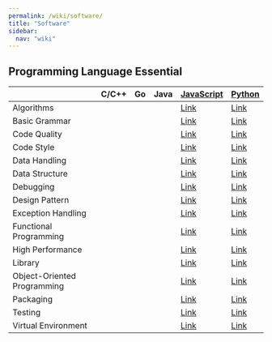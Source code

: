 ```yaml
---
permalink: /wiki/software/
title: "Software"
sidebar:
  nav: "wiki"
---
```


## Programming Language Essential

|                               | C/C++ | Go | Java | [JavaScript][javascript]                        | [Python][python]                            |
|-------------------------------|-------|----|------|-------------------------------------------------|---------------------------------------------|
| Algorithms                    |       |    |      | [Link][javascript: algorithms]                  | [Link][python: algorithms]                  |
| Basic Grammar                 |       |    |      | [Link][javascript: basic grammar]               | [Link][python: basic grammar]               |
| Code Quality                  |       |    |      | [Link][javascript: code quality]                | [Link][python: code quality]                |
| Code Style                    |       |    |      | [Link][javascript: code style]                  | [Link][python: code style]                  |
| Data Handling                 |       |    |      | [Link][javascript: data handling]               | [Link][python: data handling]               |
| Data Structure                |       |    |      | [Link][javascript: data structure]              | [Link][python: data structure]              |
| Debugging                     |       |    |      | [Link][javascript: debugging]                   | [Link][python: debugging]                   |
| Design Pattern                |       |    |      | [Link][javascript: design pattern]              | [Link][python: design pattern]              |
| Exception Handling            |       |    |      | [Link][javascript: exception handling]          | [Link][python: exception handling]          |
| Functional Programming        |       |    |      | [Link][javascript: functional programming]      | [Link][python: functional programming]      |
| High Performance              |       |    |      | [Link][javascript: high performance]            | [Link][python: high performance]            |
| Library                       |       |    |      | [Link][javascript: library]                     | [Link][python: library]                     |
| Object-Oriented Programming   |       |    |      | [Link][javascript: object-oriented programming] | [Link][python: object-oriented programming] |
| Packaging                     |       |    |      | [Link][javascript: packaging]                   | [Link][python: packaging]                   |
| Testing                       |       |    |      | [Link][javascript: testing]                     | [Link][python: testing]                     |
| Virtual Environment           |       |    |      | [Link][javascript: virtual-environment]         | [Link][python: virtual-environment]         |

[javascript]: programming_language_essential/javascript.md
[javascript: algorithms]: programming_language_essential/javascript.md#algorithms
[javascript: basic grammar]: programming_language_essential/javascript.md#basic-grammar
[javascript: code quality]: programming_language_essential/javascript.md#code-quality
[javascript: code style]: programming_language_essential/javascript.md#code-style
[javascript: data handling]: programming_language_essential/javascript.md#data-handling
[javascript: data structure]: programming_language_essential/javascript.md#data-structure
[javascript: debugging]: programming_language_essential/javascript.md#debugging
[javascript: design pattern]: programming_language_essential/javascript.md#design-pattern
[javascript: exception handling]: programming_language_essential/javascript.md#exception-handling
[javascript: functional programming]: programming_language_essential/javascript.md#functional-programming
[javascript: high performance]: programming_language_essential/javascript.md#high-performance
[javascript: library]: programming_language_essential/javascript.md#library
[javascript: object-oriented programming]: programming_language_essential/javascript.md#object-oriented-programming
[javascript: packaging]: programming_language_essential/javascript.md#packaging
[javascript: testing]: programming_language_essential/javascript.md#testing
[javascript: virtual-environment]: programming_language_essential/javascript.md#virtual-environment

[python]: programming_language_essential/python.md
[python: algorithms]: programming_language_essential/python.md#algorithms
[python: basic grammar]: programming_language_essential/python.md#basic-grammar
[python: code quality]: programming_language_essential/python.md#code-quality
[python: code style]: programming_language_essential/python.md#code-style
[python: data handling]: programming_language_essential/python.md#data-handling
[python: data structure]: programming_language_essential/python.md#data-structure
[python: debugging]: programming_language_essential/python.md#debugging
[python: design pattern]: programming_language_essential/python.md#design-pattern
[python: exception handling]: programming_language_essential/python.md#exception-handling
[python: functional programming]: programming_language_essential/python.md#functional-programming
[python: high performance]: programming_language_essential/python.md#high-performance
[python: library]: programming_language_essential/python.md#library
[python: object-oriented programming]: programming_language_essential/python.md#object-oriented-programming
[python: packaging]: programming_language_essential/python.md#packaging
[python: testing]: programming_language_essential/python.md#testing
[python: virtual-environment]: programming_language_essential/python.md#virtual-environment
